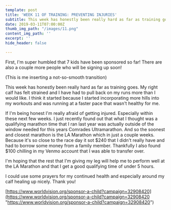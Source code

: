 ```yaml
---
template: post
title: 'WEEK 11 OF TRAINING: PREVENTING INJURIES'
subtitle: This week has honestly been really hard as far as training goes.
date: 2019-03-11T07:00:00Z
thumb_img_path: "/images/11.png"
content_img_path: ''
excerpt: ''
hide_header: false

---
```

First, I'm super humbled that 7 kids have been sponsored so far! There are also a couple more people who will be signing up soon!

(This is me inserting a not-so-smooth transition)

This week has honestly been really hard as far as training goes. My right calf has felt strained and I have had to pull back on my runs more than I would like. I think it started because I started incorporating more hills into my workouts and was running at a faster pace that wasn't healthy for me.

If I'm being honest I'm really afraid of getting injured. Especially within these next few weeks. I just recently found out that what I thought was a qualifying marathon time that I ran last year was actually outside of the window needed for this years Comrades Ultramarathon. And so the soonest and closest marathon is the LA Marathon which in just a couple weeks. Because it's so close to the race day it sot $240 that I didn't really have and had to borrow some money from a family member. Thankfully I also found $100 chilling in my Venmo account that I was able to transfer over.

I'm hoping that the rest that I'm giving my leg will help me to perform well at the LA Marathon and that I get a good qualifying time of under 5 hours.

I could use some prayers for my continued health and especially around my calf healing up nicely. Thank you!

[https://www.worldvision.org/sponsor-a-child?campaign=32908420](https://www.worldvision.org/sponsor-a-child?campaign=32908420 "https://www.worldvision.org/sponsor-a-child?campaign=32908420")